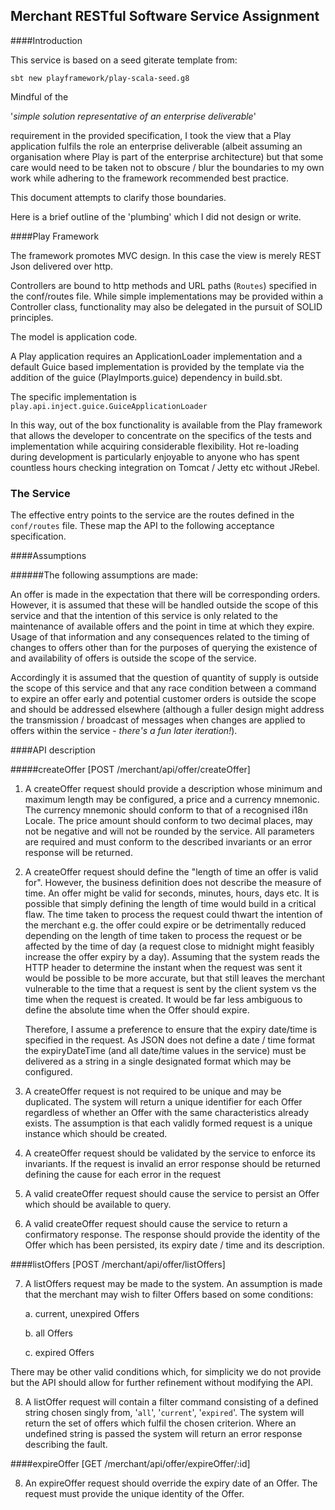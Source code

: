 ## Merchant RESTful Software Service Assignment

####Introduction

This service is based on a seed giterate template from:
 
 `sbt new playframework/play-scala-seed.g8`

Mindful of the
 
'_simple solution representative of an enterprise deliverable_' 

requirement in the provided specification, I took the view that a Play application fulfils the role an enterprise 
deliverable (albeit assuming an organisation where Play is part of the enterprise architecture) but that some care 
would need to be taken not to obscure / blur the boundaries to my own work while adhering to the framework recommended
best practice. 

This document attempts to clarify those boundaries.


Here is a brief outline of the 'plumbing' which I did not design or write.

####Play Framework

The framework promotes MVC design. In this case the view is merely REST Json delivered over http.

Controllers are bound to http methods and URL paths (`Routes`) specified in the conf/routes file. 
While simple implementations may be provided within a Controller class, functionality may also be delegated in the 
pursuit of SOLID principles. 

The model is application code.

A Play application requires an ApplicationLoader implementation and a default Guice based implementation
is provided by the template via the addition of the guice (PlayImports.guice) dependency in build.sbt.

The specific implementation is `play.api.inject.guice.GuiceApplicationLoader`

In this way, out of the box functionality is available from the Play framework that allows the developer to concentrate
on the specifics of the tests and implementation while acquiring considerable flexibility. Hot re-loading 
during development is particularly enjoyable to anyone who has spent countless hours checking integration on 
Tomcat / Jetty etc without JRebel.

### The Service

The effective entry points to the service are the routes defined in the `conf/routes` file. These map the API to the
following acceptance specification.

####Assumptions

######The following assumptions are made:

An offer is made in the expectation that there will be corresponding orders. However, it is assumed that these will
be handled outside the scope of this service and that the intention of this service is only related to the maintenance 
of available offers and the point in time at which they expire. Usage of that information and any consequences related
to the timing of changes to offers other than for the purposes of querying the existence of and availability of offers 
is outside the scope of the service.

Accordingly it is assumed that the question of quantity of supply is outside the scope of this service and that any race 
condition between a command to expire an offer early and potential customer orders is outside the scope and should be 
addressed elsewhere (although a fuller design might address the transmission / broadcast of messages when changes are 
applied to offers within the service - _there's a fun later iteration!_).

####API description

#####createOffer [POST            /merchant/api/offer/createOffer]

1. A createOffer request should provide a description whose minimum and maximum length may be configured, a price 
and a currency mnemonic. The currency mnemonic should conform to that of a recognised i18n Locale. The price amount 
should conform to two decimal places, may not be negative and will not be rounded by the service. 
All parameters are required and must conform to the described invariants or an error response will be returned.

2. A createOffer request should define the "length of time an offer is valid for". However, the business definition does 
not describe the measure of time. An offer might be valid for seconds, minutes, hours, days etc. It is possible that 
simply defining the length of time would build in a critical flaw. The time taken to process the request could thwart 
the intention of the merchant e.g. the offer could expire or be detrimentally reduced depending on the length of time 
taken to process the request or be affected by the time of day (a request close to midnight might feasibly increase 
the offer expiry by a day). Assuming that the system reads the HTTP header to determine the instant when the request 
was sent it would be possible to be more accurate, but that still leaves the merchant vulnerable to the time that a 
request is sent by the client system vs the time when the request is created. It would be far less ambiguous to define 
the absolute time when the Offer should expire. 

    Therefore, I assume a preference to ensure that the expiry date/time is specified in the request.
    As JSON does not define a date / time format the expiryDateTime (and all date/time values in the service) must be 
    delivered as a string in a single designated format which may be configured.

3. A createOffer request is not required to be unique and may be duplicated. The system will return a unique identifier 
for each Offer regardless of whether an Offer with the same characteristics already exists. The assumption is that each 
validly formed request is a unique instance which should be created.

4. A createOffer request should be validated by the service to enforce its invariants. If the request is invalid an error 
response should be returned defining the cause for each error in the request

5. A valid createOffer request should cause the service to persist an Offer which should be available to query.

6. A valid createOffer request should cause the service to return a confirmatory response. The response should provide the 
identity of the Offer which has been persisted, its expiry date / time and its description.

####listOffers [POST            /merchant/api/offer/listOffers]

7. A listOffers request may be made to the system. An assumption is made that the merchant may wish to filter Offers based 
on some conditions:

    a. current, unexpired Offers
    
    b. all Offers
    
    c. expired Offers
    

There may be other valid conditions which, for simplicity we do not provide but the API should allow for further 
refinement without modifying the API.

8. A listOffer request will contain a filter command consisting of a defined string chosen singly from, '`all`', '`current`',
'`expired`'. The system will return the set of offers which fulfil the chosen criterion. Where an undefined
string is passed the system will return an error response describing the fault.

####expireOffer [GET             /merchant/api/offer/expireOffer/:id]

8. An expireOffer request should override the expiry date of an Offer. The request must provide the unique identity of the 
Offer.



